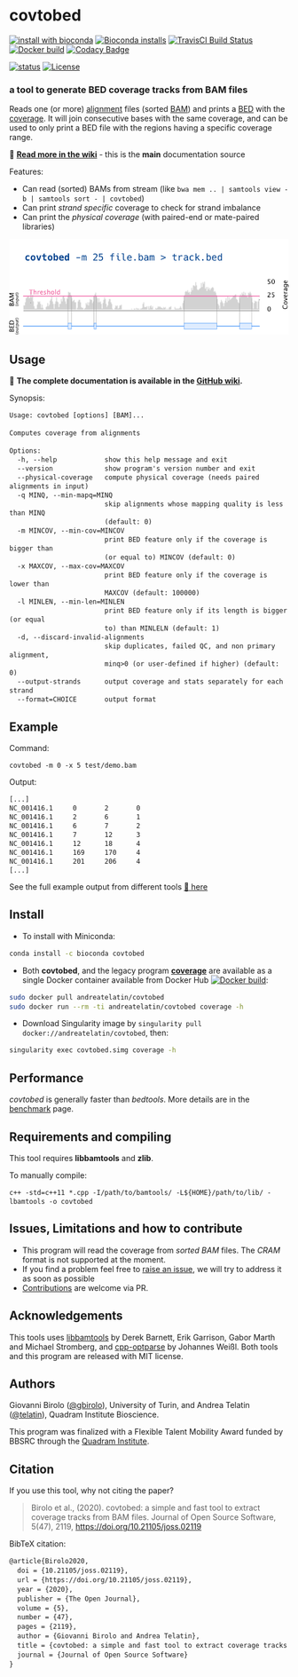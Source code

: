 # covtobed


[![install with bioconda](https://img.shields.io/conda/vn/bioconda/covtobed?label=install%20from%20bioconda)](http://bioconda.github.io/recipes/covtobed/README.html)
[![Bioconda installs](https://img.shields.io/conda/dn/bioconda/covtobed)](https://anaconda.org/bioconda/covtobed)
[![TravisCI Build Status](https://travis-ci.org/telatin/covtobed.svg?branch=master)](https://travis-ci.org/telatin/covtobed)
[![Docker build](https://img.shields.io/docker/pulls/andreatelatin/covtobed)](https://hub.docker.com/r/andreatelatin/covtobed)
[![Codacy Badge](https://app.codacy.com/project/badge/Grade/36944efb0d2b44cca850964e96c036a4)](https://www.codacy.com/manual/telatin/covtobed?utm_source=github.com&amp;utm_medium=referral&amp;utm_content=telatin/covtobed&amp;utm_campaign=Badge_Grade)

[![status](https://joss.theoj.org/papers/0ed74df9f40a58a852bf3fff512acd2b/status.svg)](https://joss.theoj.org/papers/0ed74df9f40a58a852bf3fff512acd2b)
[![License](https://img.shields.io/github/license/telatin/covtobed?color=blue)](https://github.com/telatin/covtobed/blob/master/LICENSE)

### a tool to generate BED coverage tracks from BAM files

Reads one (or more) [alignment](https://en.wikipedia.org/wiki/Sequence_alignment) files
(sorted [BAM](https://en.wikipedia.org/wiki/SAM_(file_format))) and prints a [BED](https://en.wikipedia.org/wiki/BED_(file_format)) with the [coverage](https://en.wikipedia.org/wiki/Coverage_(genetics)). It will join consecutive bases with the same coverage, and can be used to only print a BED file with the regions having a specific coverage range. 

:book: **[Read more in the wiki](https://github.com/telatin/covtobed/wiki)** - this is the **main** documentation source

Features:
* Can read (sorted) BAMs from stream (like `bwa mem .. | samtools view -b | samtools sort - | covtobed`)
* Can print _strand specific_ coverage to check for strand imbalance
* Can print the _physical coverage_ (with paired-end or mate-paired libraries)

[![covtobed example](img/covtobed-vignette.png)](https://github.com/telatin/covtobed/wiki)


## Usage

:book: **The complete documentation is available in the [GitHub wiki](https://github.com/telatin/covtobed/wiki).**

Synopsis:
```
Usage: covtobed [options] [BAM]...

Computes coverage from alignments

Options:
  -h, --help            show this help message and exit
  --version             show program's version number and exit
  --physical-coverage   compute physical coverage (needs paired alignments in input)
  -q MINQ, --min-mapq=MINQ
                        skip alignments whose mapping quality is less than MINQ
                        (default: 0)
  -m MINCOV, --min-cov=MINCOV
                        print BED feature only if the coverage is bigger than
                        (or equal to) MINCOV (default: 0)
  -x MAXCOV, --max-cov=MAXCOV
                        print BED feature only if the coverage is lower than
                        MAXCOV (default: 100000)
  -l MINLEN, --min-len=MINLEN
                        print BED feature only if its length is bigger (or equal
                        to) than MINLELN (default: 1)
  -d, --discard-invalid-alignments
                        skip duplicates, failed QC, and non primary alignment,
                        minq>0 (or user-defined if higher) (default: 0)
  --output-strands      output coverage and stats separately for each strand
  --format=CHOICE       output format
```
## Example

Command:
```
covtobed -m 0 -x 5 test/demo.bam
```
Output:
```text
[...]
NC_001416.1     0       2       0
NC_001416.1     2       6       1
NC_001416.1     6       7       2
NC_001416.1     7       12      3
NC_001416.1     12      18      4
NC_001416.1     169     170     4
NC_001416.1     201     206     4
[...]
```

See the full example output from different tools [:open_file_folder: here](https://github.com/telatin/covtobed/blob/master/test/output/README.md)

## Install

* To install with Miniconda:

```bash
conda install -c bioconda covtobed
```

* Both **covtobed**, and the legacy program [**coverage**](https://github.com/telatin/covtobed/wiki/Using-coverage) are available as a single Docker container available from Docker Hub [![Docker build](https://img.shields.io/docker/cloud/build/andreatelatin/covtobed)](https://hub.docker.com/r/andreatelatin/covtobed):

```bash
sudo docker pull andreatelatin/covtobed
sudo docker run --rm -ti andreatelatin/covtobed coverage -h
```

 * Download Singularity image by `singularity pull docker://andreatelatin/covtobed`, then:

```bash
singularity exec covtobed.simg coverage -h
```

## Performance

*covtobed* is generally faster than *bedtools*. More details are in the [benchmark](benchmark) page.

## Requirements and compiling

This tool requires **libbamtools** and **zlib**.

To manually compile:
```
c++ -std=c++11 *.cpp -I/path/to/bamtools/ -L${HOME}/path/to/lib/ -lbamtools -o covtobed
```

## Issues, Limitations and how to contribute

* This program will read the coverage from *sorted BAM* files. The *CRAM* format is not supported at the moment.
* If you find a problem feel free to [raise an issue](https://github.com/telatin/covtobed/issues), we will try to address it as soon as possible
* [Contributions](CONTRIBUTING.md) are welcome via PR.

## Acknowledgements

This tools uses [libbamtools](https://github.com/pezmaster31/bamtools) by Derek Barnett, Erik Garrison, Gabor Marth and Michael Stromberg, and [cpp-optparse](https://github.com/weisslj/cpp-optparse) by Johannes Weißl. Both tools and this program are released with MIT license.

## Authors

Giovanni Birolo ([@gbirolo](https://github.com/gbirolo)), University of Turin, and Andrea Telatin ([@telatin](https://github.com/telatin)), Quadram Institute Bioscience. 

This program was finalized with a Flexible Talent Mobility Award funded by BBSRC through the [Quadram Institute](https://quadram.ac.uk).

## Citation

If you use this tool, why not citing the paper?

> Birolo et al., (2020). covtobed: a simple and fast tool to extract coverage tracks from BAM files. Journal of Open Source Software, 5(47), 2119, https://doi.org/10.21105/joss.02119

BibTeX citation:
```latex
@article{Birolo2020,
  doi = {10.21105/joss.02119},
  url = {https://doi.org/10.21105/joss.02119},
  year = {2020},
  publisher = {The Open Journal},
  volume = {5},
  number = {47},
  pages = {2119},
  author = {Giovanni Birolo and Andrea Telatin},
  title = {covtobed: a simple and fast tool to extract coverage tracks from BAM files},
  journal = {Journal of Open Source Software}
}
```
